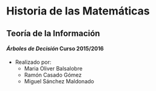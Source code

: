 # Historia de las Matemáticas

## Teoría de la Información
#### *Árboles de Decisión* Curso 2015/2016

- Realizado por:
  + Maria Oliver Balsalobre
  + Ramón Casado Gómez
  + Miguel Sánchez Maldonado
